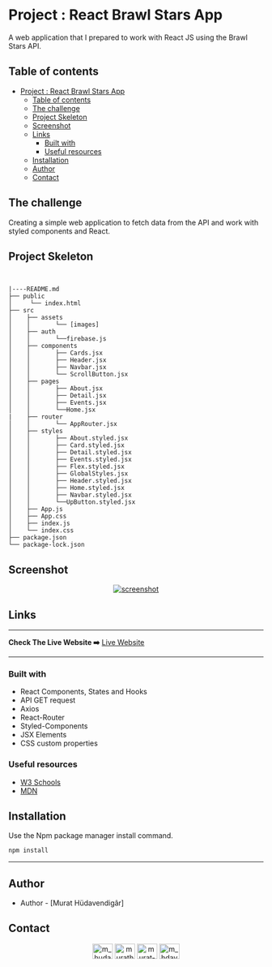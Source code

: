 # Project : React Brawl Stars App

A web application that I prepared to work with React JS using the Brawl Stars API.

## Table of contents

- [Project : React Brawl Stars App](#project--react-brawl-stars-app)
  - [Table of contents](#table-of-contents)
  - [The challenge](#the-challenge)
  - [Project Skeleton](#project-skeleton)
  - [Screenshot](#screenshot)
  - [Links](#links)
    - [Built with](#built-with)
    - [Useful resources](#useful-resources)
  - [Installation](#installation)
  - [Author](#author)
  - [Contact](#contact)

## The challenge

Creating a simple web application to fetch data from the API and work with styled components and React.

## Project Skeleton

```


|----README.md
├── public
│     └── index.html
├── src
│    ├── assets
│    │       └── [images]
│    ├── auth
│    │       └──firebase.js
│    ├── components
│    │       ├── Cards.jsx
│    │       ├── Header.jsx
│    │       ├── Navbar.jsx
│    │       └── ScrollButton.jsx
│    ├── pages
│    │       ├── About.jsx
│    │       ├── Detail.jsx
│    │       ├── Events.jsx
│    │       └──Home.jsx
|    ├── router
│    │       └── AppRouter.jsx
│    ├── styles
│    │       ├── About.styled.jsx
│    │       ├── Card.styled.jsx
│    │       ├── Detail.styled.jsx
│    │       ├── Events.styled.jsx
│    │       ├── Flex.styled.jsx
│    │       ├── GlobalStyles.jsx
│    │       ├── Header.styled.jsx
│    │       ├── Home.styled.jsx
│    │       ├── Navbar.styled.jsx
│    │       └──UpButton.styled.jsx
│    ├── App.js
│    ├── App.css
│    ├── index.js
│    └── index.css
├── package.json
└── package-lock.json
```

## Screenshot

<p align="center">
<a href="https://brawl-stars-api-react.vercel.app/"><img src="https://i.ibb.co/ZMnXCyD/brawl-stars-app.gif" alt="screenshot"></a>
</p>

## Links

<hr>
<b>Check The Live Website ➡️</b> <a href="https://brawl-stars-api-react.vercel.app/">Live Website</a>
<hr>

### Built with

- React Components, States and Hooks
- API GET request
- Axios
- React-Router
- Styled-Components
- JSX Elements
- CSS custom properties

### Useful resources

- [W3 Schools](https://www.w3schools.com/)
- [MDN](https://developer.mozilla.org/en-US/)

## Installation

Use the Npm package manager install command.

```bash
npm install
```

---

## Author

- Author - [Murat Hüdavendigâr]

## Contact

<p align="center">
<a href="https://codepen.io/m_hudavendigar" target="blank"><img align="center" src="https://raw.githubusercontent.com/rahuldkjain/github-profile-readme-generator/master/src/images/icons/Social/codepen.svg" alt="m_hudavendigar" height="30" width="40" /></a>
<a href="https://twitter.com/murathoncu" target="blank"><img align="center" src="https://raw.githubusercontent.com/rahuldkjain/github-profile-readme-generator/master/src/images/icons/Social/twitter.svg" alt="murathoncu" height="30" width="40" /></a>
<a href="https://www.linkedin.com/in/murathudavendigaroncu/" target="blank"><img align="center" src="https://raw.githubusercontent.com/rahuldkjain/github-profile-readme-generator/master/src/images/icons/Social/linked-in-alt.svg" alt="murat-hüdavendigâr-öncü-232749246" height="30" width="40" /></a>
<a href="https://instagram.com/m_hdavendigr" target="blank"><img align="center" src="https://raw.githubusercontent.com/rahuldkjain/github-profile-readme-generator/master/src/images/icons/Social/instagram.svg" alt="m_hdavendigr" height="30" width="40" /></a>
</p>
